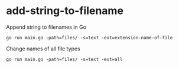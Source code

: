 # add-string-to-filename
Append string to filenames in Go

```
go run main.go -path=files/ -s=text -ext=extension-name-of-file
```

Change names of all file types

```
go run main.go -path=files/ -s=text -ext=all